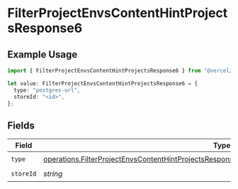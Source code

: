 # FilterProjectEnvsContentHintProjectsResponse6

## Example Usage

```typescript
import { FilterProjectEnvsContentHintProjectsResponse6 } from "@vercel/sdk/models/operations/filterprojectenvs.js";

let value: FilterProjectEnvsContentHintProjectsResponse6 = {
  type: "postgres-url",
  storeId: "<id>",
};
```

## Fields

| Field                                                                                                                                                                                                              | Type                                                                                                                                                                                                               | Required                                                                                                                                                                                                           | Description                                                                                                                                                                                                        |
| ------------------------------------------------------------------------------------------------------------------------------------------------------------------------------------------------------------------ | ------------------------------------------------------------------------------------------------------------------------------------------------------------------------------------------------------------------ | ------------------------------------------------------------------------------------------------------------------------------------------------------------------------------------------------------------------ | ------------------------------------------------------------------------------------------------------------------------------------------------------------------------------------------------------------------ |
| `type`                                                                                                                                                                                                             | [operations.FilterProjectEnvsContentHintProjectsResponse200ApplicationJSONResponseBody3Envs6Type](../../models/operations/filterprojectenvscontenthintprojectsresponse200applicationjsonresponsebody3envs6type.md) | :heavy_check_mark:                                                                                                                                                                                                 | N/A                                                                                                                                                                                                                |
| `storeId`                                                                                                                                                                                                          | *string*                                                                                                                                                                                                           | :heavy_check_mark:                                                                                                                                                                                                 | N/A                                                                                                                                                                                                                |